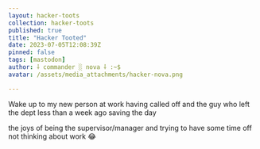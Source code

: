 ```yaml
---
layout: hacker-toots
collection: hacker-toots
published: true
title: "Hacker Tooted"
date: 2023-07-05T12:08:39Z
pinned: false
tags: [mastodon]
author: ⸸ commander ░ nova ⸸ :~$
avatar: /assets/media_attachments/hacker-nova.png

---
```


<p>Wake up to my new person at work having called off and the guy who left the dept less than a week ago saving the day</p><p>the joys of being the supervisor/manager and trying to have some time off not thinking about work 😂​</p>


